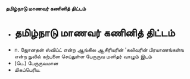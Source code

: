 **தமிழ்நாடு மாணவர் கணினித் திட்டம்**
- # தமிழ்நாடு மாணவர் கணினித் திட்டம்
- n. ஜோனதன் ஸ்விப்ட் என்ற ஆங்கில ஆசிரியரின் 'கலிவரின் பிரயாணங்கள்ங என்ற நுலில் கற்பனை செய்துள்ள பேருருவ மனிதர் வாழும் இடம்
- (பெ.) பேருருவமான
- மிகப்பெரிய.

